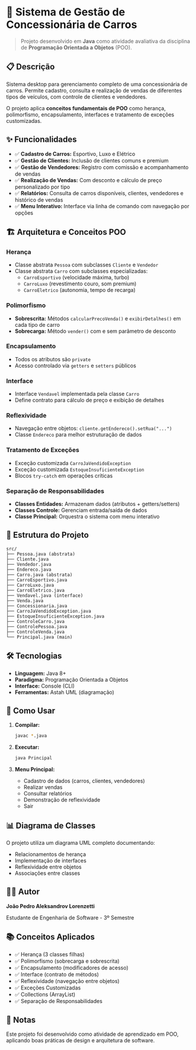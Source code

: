 # 🚗 Sistema de Gestão de Concessionária de Carros

> Projeto desenvolvido em **Java** como atividade avaliativa da disciplina de **Programação Orientada a Objetos** (POO).

## 📋 Descrição

Sistema desktop para gerenciamento completo de uma concessionária de carros. Permite cadastro, consulta e realização de vendas de diferentes tipos de veículos, com controle de clientes e vendedores.

O projeto aplica **conceitos fundamentais de POO** como herança, polimorfismo, encapsulamento, interfaces e tratamento de exceções customizadas.

## ✨ Funcionalidades

- ✅ **Cadastro de Carros:** Esportivo, Luxo e Elétrico
- ✅ **Gestão de Clientes:** Inclusão de clientes comuns e premium
- ✅ **Gestão de Vendedores:** Registro com comissão e acompanhamento de vendas
- ✅ **Realização de Vendas:** Com desconto e cálculo de preço personalizado por tipo
- ✅ **Relatórios:** Consulta de carros disponíveis, clientes, vendedores e histórico de vendas
- ✅ **Menu Interativo:** Interface via linha de comando com navegação por opções

## 🏗️ Arquitetura e Conceitos POO

### Herança
- Classe abstrata `Pessoa` com subclasses `Cliente` e `Vendedor`
- Classe abstrata `Carro` com subclasses especializadas:
  - `CarroEsportivo` (velocidade máxima, turbo)
  - `CarroLuxo` (revestimento couro, som premium)
  - `CarroEletrico` (autonomia, tempo de recarga)

### Polimorfismo
- **Sobrescrita:** Métodos `calcularPrecoVenda()` e `exibirDetalhes()` em cada tipo de carro
- **Sobrecarga:** Método `vender()` com e sem parâmetro de desconto

### Encapsulamento
- Todos os atributos são `private`
- Acesso controlado via `getters` e `setters` públicos

### Interface
- Interface `Vendavel` implementada pela classe `Carro`
- Define contrato para cálculo de preço e exibição de detalhes

### Reflexividade
- Navegação entre objetos: `cliente.getEndereco().setRua("...")`
- Classe `Endereco` para melhor estruturação de dados

### Tratamento de Exceções
- Exceção customizada `CarroJaVendidoException`
- Exceção customizada `EstoqueInsuficienteException`
- Blocos `try-catch` em operações críticas

### Separação de Responsabilidades
- **Classes Entidades:** Armazenam dados (atributos + getters/setters)
- **Classes Controle:** Gerenciam entrada/saída de dados
- **Classe Principal:** Orquestra o sistema com menu interativo

## 📁 Estrutura do Projeto

```
src/
├── Pessoa.java (abstrata)
├── Cliente.java
├── Vendedor.java
├── Endereco.java
├── Carro.java (abstrata)
├── CarroEsportivo.java
├── CarroLuxo.java
├── CarroEletrico.java
├── Vendavel.java (interface)
├── Venda.java
├── Concessionaria.java
├── CarroJaVendidoException.java
├── EstoqueInsuficienteException.java
├── ControleCarro.java
├── ControlePessoa.java
├── ControleVenda.java
└── Principal.java (main)
```

## 🛠️ Tecnologias

- **Linguagem:** Java 8+
- **Paradigma:** Programação Orientada a Objetos
- **Interface:** Console (CLI)
- **Ferramentas:** Astah UML (diagramação)

## 🚀 Como Usar

1. **Compilar:**
   ```bash
   javac *.java
   ```

2. **Executar:**
   ```bash
   java Principal
   ```

3. **Menu Principal:**
   - Cadastro de dados (carros, clientes, vendedores)
   - Realizar vendas
   - Consultar relatórios
   - Demonstração de reflexividade
   - Sair

## 📊 Diagrama de Classes

O projeto utiliza um diagrama UML completo documentando:
- Relacionamentos de herança
- Implementação de interfaces
- Reflexividade entre objetos
- Associações entre classes

## 👨‍💻 Autor

**João Pedro Aleksandrov Lorenzetti**

Estudante de Engenharia de Software - 3º Semestre

## 📚 Conceitos Aplicados

- ✅ Herança (3 classes filhas)
- ✅ Polimorfismo (sobrecarga e sobrescrita)
- ✅ Encapsulamento (modificadores de acesso)
- ✅ Interface (contrato de métodos)
- ✅ Reflexividade (navegação entre objetos)
- ✅ Exceções Customizadas
- ✅ Collections (ArrayList)
- ✅ Separação de Responsabilidades

## 📝 Notas

Este projeto foi desenvolvido como atividade de aprendizado em POO, aplicando boas práticas de design e arquitetura de software.
